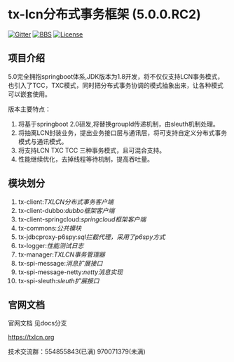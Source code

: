 # tx-lcn分布式事务框架 (5.0.0.RC2)

[![Gitter](https://badges.gitter.im/codingapi/tx-lcn.svg)](https://gitter.im/codingapi/tx-lcn?utm_source=badge&utm_medium=badge&utm_campaign=pr-badge)
[![BBS](https://bbs.txlcn.org/style/Archlinux/txlcn-bbs.svg)](https://bbs.txlcn.org)
[![License](https://img.shields.io/badge/License-Apache%202.0-blue.svg?label=license)](https://github.com/codingapi/tx-lcn/blob/master/LICENSE)


## 项目介绍




5.0完全拥抱springboot体系,JDK版本为1.8开发，将不仅仅支持LCN事务模式，也引入了TCC，TXC模式，同时把分布式事务协调的模式抽象出来，让各种模式可以嵌套使用。


版本主要特点：
1.  将基于springboot 2.0研发,将替换groupId传递机制，由sleuth机制处理。
2.  将抽离LCN封装业务，提出业务接口层与通讯层，将可支持自定义分布式事务模式与通讯模式。
3.  将支持LCN TXC TCC 三种事务模式，且可混合支持。
4.  性能继续优化，去掉线程等待机制，提高吞吐量。



## 模块划分

1. tx-client:*TXLCN分布式事务客户端*
2. tx-client-dubbo:*dubbo框架客户端*   
3. tx-client-springcloud:*springcloud框架客户端*   
4. tx-commons:*公共模块*   
5. tx-jdbcproxy-p6spy:*sql拦截代理，采用了p6spy方式*  
6. tx-logger:*性能测试日志* 
7. tx-manager:*TXLCN事务管理器*   
8. tx-spi-message:*消息扩展接口*   
9. tx-spi-message-netty:*netty消息实现*  
10. tx-spi-sleuth:*sleuth扩展接口*


## 官网文档

官网文档 见docs分支

https://txlcn.org


技术交流群：554855843(已满) 970071379(未满)

